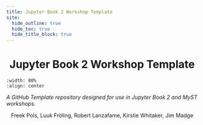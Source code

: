 ```yaml
---
title: Jupyter Book 2 Workshop Template
site:
  hide_outline: true
  hide_toc: true
  hide_title_block: true
---
```


<div style="text-align: center">

# Jupyter Book 2 Workshop Template

</div>

```{figure} content/figures/logo.svg
:width: 80%
:align: center
```

_A GitHub Template repository designed for use in Jupyter Book 2 and MyST workshops._

<div style="text-align: center", font-size: 1.2em>
Freek Pols, Luuk Fröling, Robert Lanzafame, Kirstie Whitaker, Jim Madge
</div>
